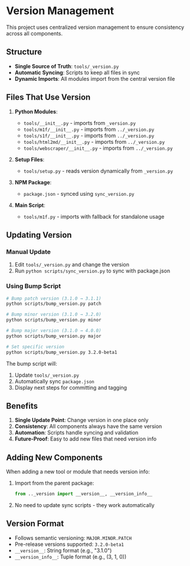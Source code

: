 # Version Management

This project uses centralized version management to ensure consistency across all components.

## Structure

- **Single Source of Truth**: `tools/_version.py`
- **Automatic Syncing**: Scripts to keep all files in sync
- **Dynamic Imports**: All modules import from the central version file

## Files That Use Version

1. **Python Modules**:
   - `tools/__init__.py` - imports from `_version.py`
   - `tools/m1f/__init__.py` - imports from `../_version.py`
   - `tools/s1f/__init__.py` - imports from `../_version.py`
   - `tools/html2md/__init__.py` - imports from `../_version.py`
   - `tools/webscraper/__init__.py` - imports from `../_version.py`

2. **Setup Files**:
   - `tools/setup.py` - reads version dynamically from `_version.py`

3. **NPM Package**:
   - `package.json` - synced using `sync_version.py`

4. **Main Script**:
   - `tools/m1f.py` - imports with fallback for standalone usage

## Updating Version

### Manual Update

1. Edit `tools/_version.py` and change the version
2. Run `python scripts/sync_version.py` to sync with package.json

### Using Bump Script

```bash
# Bump patch version (3.1.0 → 3.1.1)
python scripts/bump_version.py patch

# Bump minor version (3.1.0 → 3.2.0)
python scripts/bump_version.py minor

# Bump major version (3.1.0 → 4.0.0)
python scripts/bump_version.py major

# Set specific version
python scripts/bump_version.py 3.2.0-beta1
```

The bump script will:
1. Update `tools/_version.py`
2. Automatically sync `package.json`
3. Display next steps for committing and tagging

## Benefits

1. **Single Update Point**: Change version in one place only
2. **Consistency**: All components always have the same version
3. **Automation**: Scripts handle syncing and validation
4. **Future-Proof**: Easy to add new files that need version info

## Adding New Components

When adding a new tool or module that needs version info:

1. Import from the parent package:
   ```python
   from .._version import __version__, __version_info__
   ```

2. No need to update sync scripts - they work automatically

## Version Format

- Follows semantic versioning: `MAJOR.MINOR.PATCH`
- Pre-release versions supported: `3.2.0-beta1`
- `__version__`: String format (e.g., "3.1.0")
- `__version_info__`: Tuple format (e.g., (3, 1, 0))